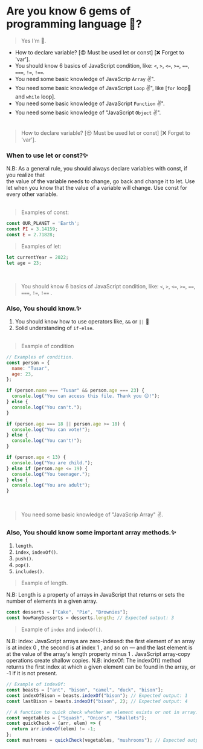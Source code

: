# Are you know 6 gems of programming language 🤔?

> Yes I'm 🤩.

- How to declare variable? [😍 Must be used let or const] [❌ Forget to 'var'].
- You should know 6 basics of JavaScript condition, like: `<`, `>`, `<=`, `>=`, `==`, `===`, `!=`, `!==`.
- You need some basic knowledge of JavaScrip `Array` ✌".
- You need some basic knowledge of JavaScript `Loop` ✌", like [`for` loop🔸 and `while` loop].
- You need some basic knowledge of JavaScript `Function` ✌".
- You need some basic knowledge of "JavaScript `Object` ✌". <br /> <br /> 

> How to declare variable? [😍 Must be used let or const] [❌ Forget to 'var'].

### When to use let or const?✨

N.B: As a general rule, you should always declare variables with const, if you realize that  
the value of the variable needs to change, go back and change it to let. Use let when you know that the value of a variable will change. Use const for every other variable. <br /><br />

> Examples of const:

```javascript
const OUR_PLANET = 'Earth';
const PI = 3.14159;
const E = 2.71828;
```

> Examples of let:

```javascript
let currentYear = 2022;
let age = 23;
```
<br />

> You should know 6 basics of JavaScript condition, like: `<`, `>`, `<=`, `>=`, `==`, `===`, `!=`, `!==` .

### Also, You should know.✨
1. You should know how to use operators like, `&&` or `||` 🤔
2. Solid understanding of `if-else`. 
<br /><br />

> Example of condition

```javascript
// Examples of condition.
const person = {
  name: "Tusar",
  age: 23,
};

if (person.name === "Tusar" && person.age === 23) {
  console.log("You can access this file. Thank you 😊!");
} else {
  console.log("You can't.");
}

if (person.age === 18 || person.age >= 18) {
  console.log("You can vote!");
} else {
  console.log("You can't!");
}

if (person.age < 13) {
  console.log("You are child.");
} else if (person.age <= 19) {
  console.log("You teenager.");
} else {
  console.log("You are adult");
}
```
<br />

> You need some basic knowledge of "JavaScrip Array" ✌.

### Also, You should know some important array methods.✨

1. `length`.
2. `index`, `indexOf()`.
3. `push()`.
4. `pop()`.
5. `includes()`.  

> Example of length.

N.B: Length is a property of arrays in JavaScript that returns or sets the number of elements in a given array.

```javascript
const desserts = ["Cake", "Pie", "Brownies"];
const howManyDesserts = desserts.length; // Expected output: 3
```

> Example of `index` and `indexOf()`.

N.B: index: JavaScript arrays are zero-indexed: the first element of an array is at index 0 , the second is at index 1 , and so on — and the last element is at the value of the array's length property minus 1 . JavaScript array-copy operations create shallow copies.
N.B: indexOf: The indexOf() method returns the first index at which a given element can be found in the array, or -1 if it is not present.

```javascript
// Example of indexOf:
const beasts = ["ant", "bison", "camel", "duck", "bison"];
const indexOfBison = beasts.indexOf("bison"); // Expected output: 1
const lastBison = beasts.indexOf("bison", 2); // Expected output: 4

// A function to quick check whether an element exists or not in array.
const vegetables = ["Squash", "Onions", "Shallots"];
const quickCheck = (arr, elem) => {
  return arr.indexOf(elem) != -1;
};
const mushrooms = quickCheck(vegetables, "mushrooms"); // Expected output: false;
```